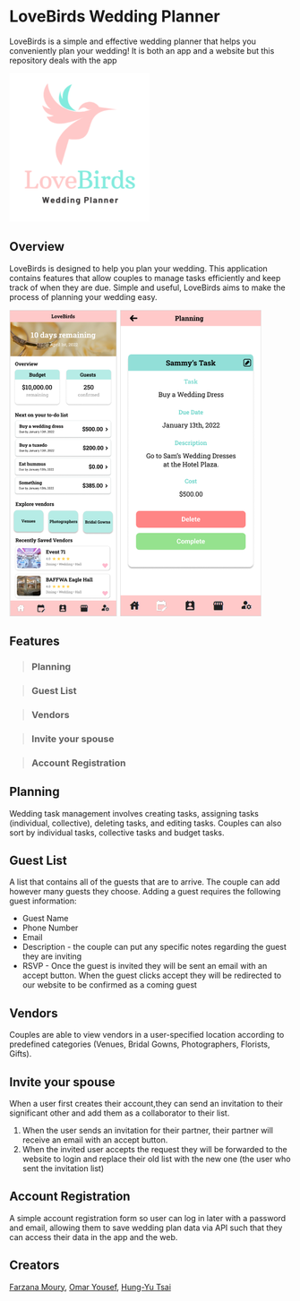 # LoveBirds Wedding Planner

LoveBirds is a simple and effective wedding planner that helps you conveniently plan your wedding! It is both an app and a website but this repository deals with the app

<img src="https://raw.githubusercontent.com/farzana-moury/LoveBirdsApp/a1b352cf52c32302bd54c40de298b29d65ef4f03/lovebirds.png?token=ARSZOSWVMRVAICL22MTHX6LC4FFTU" width="250">

## Overview

LoveBirds is designed to help you plan your wedding. This application contains features that allow couples to manage tasks efficiently and keep track of when they are due. Simple and useful, LoveBirds aims to make the process of planning your wedding easy.

<img src="https://raw.githubusercontent.com/farzana-moury/LoveBirdsApp/49ae1699ef9f6328448e81399c44eec0fc16bf29/overviewImage.png?token=ARSZOSVUBXZKUSTTVZX4GBLC4FFZW" width="450">

## Features

> ### Planning
      

> ### Guest List

> ### Vendors 

> ### Invite your spouse

> ### Account Registration

## Planning
Wedding task management involves creating tasks, assigning tasks (individual, collective), deleting tasks, and editing tasks. Couples can also sort by individual tasks, collective tasks and budget tasks.

## Guest List
A list that contains all of the guests that are to arrive. The couple can add however many guests they choose. Adding a guest requires the following guest information:
* Guest Name
* Phone Number
* Email
* Description - the couple can put any specific notes regarding the guest they are inviting
* RSVP - Once the guest is invited they will be sent an email with an accept button. When the guest clicks accept they will be redirected to our website to be confirmed as a coming guest

## Vendors
Couples are able to view vendors in a user-specified location according to predefined categories (Venues, Bridal Gowns, Photographers, Florists, Gifts).

## Invite your spouse
When a user first creates their account,they can send an invitation to their significant other and add them as a collaborator to their list.
1. When the user sends an invitation for their partner, their partner will receive an email with an accept button.
2. When the invited user accepts the request they will be forwarded to the website to login and replace their old list with the new one (the user who sent the invitation list)

## Account Registration
A simple account registration form so user can log in later with a password and email, allowing them to save wedding plan data via API such that they can access their data in the app and the web.

## Creators
[Farzana Moury](https://github.com/farzana-moury), [Omar Yousef](https://github.com/oyousef25), [Hung-Yu Tsai](https://github.com/JimTsai127)




